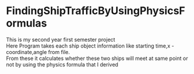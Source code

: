 # FindingShipTrafficByUsingPhysicsFormulas
This is my second year first semester project<br>
Here Program takes each ship object information like starting time,x - coordinate,angle  from file.<br>
From these it calculates whether these two ships will meet at same point or not by using the physics formula that I derived

